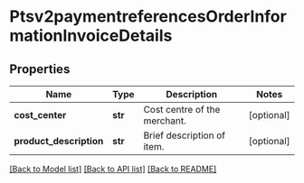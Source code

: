 # Ptsv2paymentreferencesOrderInformationInvoiceDetails

## Properties
Name | Type | Description | Notes
------------ | ------------- | ------------- | -------------
**cost_center** | **str** | Cost centre of the merchant. | [optional] 
**product_description** | **str** | Brief description of item. | [optional] 

[[Back to Model list]](../README.md#documentation-for-models) [[Back to API list]](../README.md#documentation-for-api-endpoints) [[Back to README]](../README.md)


